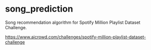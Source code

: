 # song_prediction
Song recommendation algorithm for Spotify Million Playlist Dataset Challenge.

https://www.aicrowd.com/challenges/spotify-million-playlist-dataset-challenge
